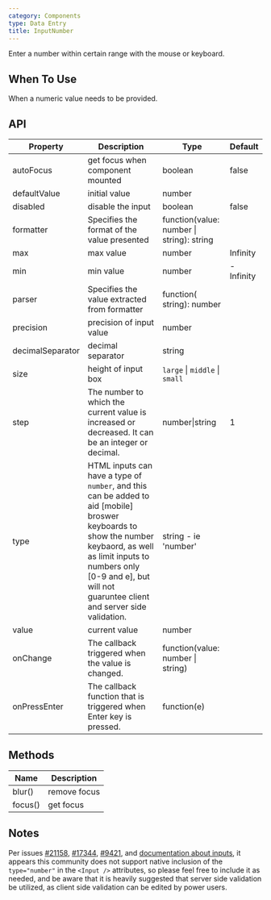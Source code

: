```yaml
---
category: Components
type: Data Entry
title: InputNumber
---
```


Enter a number within certain range with the mouse or keyboard.

## When To Use

When a numeric value needs to be provided.

## API

| Property | Description | Type | Default |
| --- | --- | --- | --- |
| autoFocus | get focus when component mounted | boolean | false |
| defaultValue | initial value | number |  |
| disabled | disable the input | boolean | false |
| formatter | Specifies the format of the value presented | function(value: number \| string): string |  |
| max | max value | number | Infinity |
| min | min value | number | -Infinity |
| parser | Specifies the value extracted from formatter | function( string): number |  |
| precision | precision of input value | number |  |
| decimalSeparator | decimal separator | string |  |
| size | height of input box | `large` \| `middle` \| `small` |  |
| step | The number to which the current value is increased or decreased. It can be an integer or decimal. | number\|string | 1 |
| type | HTML inputs can have a type of `number`, and this can be added to aid [mobile] broswer keyboards to show the number keybaord, as well as limit inputs to numbers only [0-9 and e], but will not guaruntee client and server side validation. | string - ie 'number' |  |
| value | current value | number |  |
| onChange | The callback triggered when the value is changed. | function(value: number \| string) |  |
| onPressEnter | The callback function that is triggered when Enter key is pressed. | function(e) |  |

## Methods

| Name    | Description  |
| ------- | ------------ |
| blur()  | remove focus |
| focus() | get focus    |

## Notes

Per issues [#21158](https://github.com/ant-design/ant-design/issues/21158), [#17344](https://github.com/ant-design/ant-design/issues/17344), [#9421](https://github.com/ant-design/ant-design/issues/9421), and [documentation about inputs](https://developer.mozilla.org/en-US/docs/Web/HTML/Element/input/number#Using_number_inputs), it appears this community does not support native inclusion of the `type="number"` in the `<Input />` attributes, so please feel free to include it as needed, and be aware that it is heavily suggested that server side validation be utilized, as client side validation can be edited by power users.

